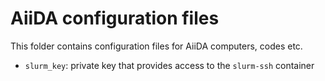 # AiiDA configuration files

This folder contains configuration files for AiiDA computers, codes etc.

 - `slurm_key`: private key that provides access to the `slurm-ssh` container
